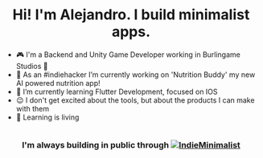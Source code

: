 <h1 align="center">Hi! I'm Alejandro. I build minimalist apps.</h1>

- :video_game: I'm a Backend and Unity Game Developer working in Burlingame Studios :hibiscus:
- :rocket: As an #indiehacker I’m currently working on 'Nutrition Buddy' my new AI powered nutrition app!
- 🌱 I’m currently learning Flutter Development, focused on IOS
- :wink: I don't get excited about the tools, but about the products I can make with them
- :book: Learning is living

<div style="display: flex; flex-direction: column; align-items: center;">
<h3 align="center">I'm always building in public through <a href="https://twitter.com/intent/follow?screen_name=IndieMinimalist" target="blank"><img src="https://img.shields.io/twitter/follow/IndieMinimalist?label=%40IndieMinimalist" alt="IndieMinimalist"/></a></h3>
</div>
